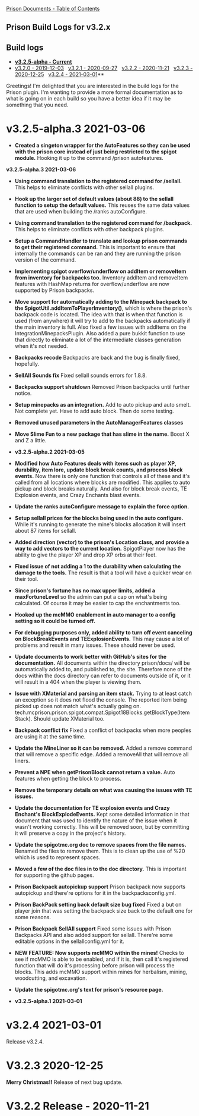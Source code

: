 [Prison Documents - Table of Contents](prison_docs_000_toc.md)

## Prison Build Logs for v3.2.x

## Build logs
 - **[v3.2.5-alpha - Current](changelog_v3.2.x.md)**
 - [v3.2.0 - 2019-12-03](prison_changelog_v3.2.0.md)&nbsp;&nbsp;
[v3.2.1 - 2020-09-27](prison_changelog_v3.2.1.md)&nbsp;&nbsp;
[v3.2.2 - 2020-11-21](prison_changelog_v3.2.2.md)&nbsp;&nbsp;
[v3.2.3 - 2020-12-25](prison_changelog_v3.2.3.md)&nbsp;&nbsp;
[v3.2.4 - 2021-03-01](prison_changelog_v3.2.4.md)**
 

Greetings!  I'm delighted that you are interested in the build logs for the
Prison plugin.  I'm wanting to provide a more formal documentation as to what 
is going on in each build so you have a better idea if it may be something 
that you need.


# v3.2.5-alpha.3 2021-03-06


* **Created a singeton wrapper for the AutoFeatures so they can be used with the prison core instead of just being restricted to the spigot module.**  Hooking it up to the command /prison autofeatures.


**v3.2.5-alpha.3 2021-03-06**


* **Using command translation to the registered command for /sellall.**
This helps to eliminate conflicts with other sellall plugins.


* **Hook up the larger set of default values (about 88) to the sellall function to setup the default values.**
This reuses the same data values that are used when building the /ranks autoConfigure.


* **Using command translation to the registered command for /backpack.**
This helps to eliminate conflicts with other backpack plugins.


* **Setup a CommandHandler to translate and lookup prison commands to get their registered command.**
This is important to ensure that internally the commands can be ran and they are running the prison version of the command.


* **Implementing spigot overflow/underflow on addItem or removeItem from inventory for backpacks too.**
Inventory addItem and removeItem features with HashMap returns for overflow/underflow are now supported by Prison backpacks.


* **Move support for automatically adding to the Minepack backpack to the SpigotUtil.addItemToPlayerInventory()**, 
which is where the prison's backpack code is located.  The idea with that is when that function is used (from anywhere) it will try to add to the backpacks automatically if the main inventory is full. 
Also fixed a few issues with addItems on the IntegrationMinepacksPlugin.  Also added a pure bukkit function to use that directly to eliminate a lot of the intermediate classes generation when it's not needed.


* **Backpacks recode**
Backpacks are back and the bug is finally fixed, hopefully.


* **SellAll Sounds fix**
Fixed sellall sounds errors for 1.8.8.


* **Backpacks support shutdown**
Removed Prison backpacks until further notice.


* **Setup minepacks as an integration.**
Add to auto pickup and auto smelt.  Not complete yet.  Have to add auto block.  Then do some testing.


* **Removed unused parameters in the AutoManagerFeatures classes**


* **Move Slime Fun to a new package that has slime in the name.**
Boost X and Z a little.


* **v3.2.5-alpha.2 2021-03-05**


* **Modified how Auto Features deals with items such as player XP, durability, item lore, update block break counts, and process block events.**
Now there is only one function that controls all of these and it's called from all locations where blocks are modified.  This applies to auto pickup and block breaks naturally.  And also for block break events, TE Explosion events, and Crazy Enchants blast events.


* **Update the ranks autoConfigure message to explain the force option.**


* **Setup sellall prices for the blocks being used in the auto configure.**
While it's running to generate the mine's blocks allocation it will insert about 87 items for sellall.


* **Added direction (vector) to the prison's Location class, and provide a way to add vectors to the current location.**
SpigotPlayer now has the ability to give the player XP and drop XP orbs at their feet.


* **Fixed issue of not adding a 1 to the durability when calculating the damage to the tools.**
The result is that a tool will have a quicker wear on their tool.


* **Since prison's fortune has no max upper limits, added a maxFortuneLevel** so the admin can put a cap on what's being calculated.  Of course it may be easier to cap the enchantments too.


* **Hooked up the mcMMO enablement in auto manager to a config setting so it could be turned off.**


* **For debugging purposes only, added ability to turn off event canceling on BlockBreakEvents and TEExplosionEvents.**
This may cause a lot of problems and result in many issues.  These should never be used.


* **Update documents to work better with GitHub's sites for the documentation.**
All documents within the directory prison/docs/ will be automatically added to, and published to, the site.  Therefore none of the docs within the docs directory can refer to documents outside of it, or it will result in a 404 when the player is viewing them.


* **Issue with XMaterial and parsing an item stack.**
Trying to at least catch an exception so it does not flood the console.  The reported item being picked up does not match what's actually going on.  tech.mcprison.prison.spigot.compat.Spigot18Blocks.getBlockType(ItemStack).
Should update XMaterial too.


* **Backpack conflict fix**
Fixed a conflict of backpacks when more peoples are using it at the same time.


* **Update the MineLiner so it can be removed.**
Added a remove command that will remove a specific edge. Added a removeAll that will remove all liners.


* **Prevent a NPE when getPrisonBlock cannot return a value.**
Auto features when getting the block to process.


* **Remove the temporary details on what was causing the issues with TE issues.**


* **Update the documentation for TE explosion events and Crazy Enchant's BlockExplodeEvents.** 
Kept some detailed information in that document that was used to identify the nature of the issue when it wasn't working correctly.  This will be removed soon, but by committing it will preserve a copy in the project's history.


* **Update the spigotmc.org doc to remove spaces from the file names.**
Renamed the files to remove them.  This is to clean up the use of %20 which is used to represent spaces.


* **Moved a few of the doc files in to the doc directory.**
This is important for supporting the github pages.


* **Prison Backpack autopickup support**
Prison backpack now supports autopickup and there're options for it in the backpacksconfig.yml.


* **Prison BackPack setting back default size bug fixed**
Fixed a but on player join that was setting the backpack size back to the default one for some reasons.


* **Prison Backpack SellAll support**
Fixed some issues with Prison Backpacks API and also added support for sellall. There're some editable options in the sellallconfig.yml for it.


* **NEW FEATURE: Now supports mcMMO within the mines!**
Checks to see if mcMMO is able to be enabled, and if it is, then call it's registered function that will do it's processing before prison will process the blocks.
This adds mcMMO support within mines for herbalism, mining, woodcutting, and excavation.


* **Update the spigotmc.org's text for prison's resource page.**  


* **v3.2.5-alpha.1 2021-03-01**



# **v3.2.4 2021-03-01**
  Release v3.2.4.



# V3.2.3 2020-12-25 
**Merry Christmas!!**
Release of next bug update.



# V3.2.2 Release - 2020-11-21


